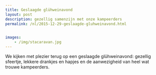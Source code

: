 ```yaml
---
title: Geslaagde glühweinavond
layout: post
description: gezellig samenzijn met onze kampeerders
permalink: /nl/2015-12-29-geslaagde-gluhweinavond.html

    
images: 
    - /img/stacaravan.jpg
---
```


We kijken met plezier terug op een geslaagde glühweinavond: gezellig sfeertje, lekkere drankjes en hapjes en de aanwezigheid van heel wat trouwe kampeerders.



